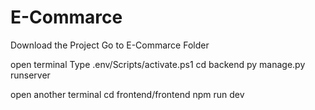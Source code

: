 # E-Commarce
Download the Project 
Go to E-Commarce Folder

open terminal Type
  .env/Scripts/activate.ps1
  cd backend
  py manage.py runserver

open another terminal
  cd frontend/frontend
  npm run dev
